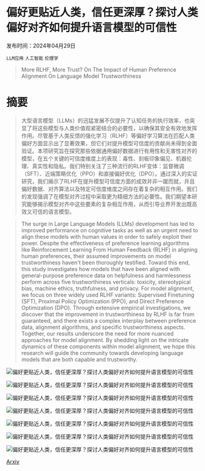 # 偏好更贴近人类，信任更深厚？探讨人类偏好对齐如何提升语言模型的可信性

发布时间：2024年04月29日

`LLM应用` `人工智能` `伦理学`

> More RLHF, More Trust? On The Impact of Human Preference Alignment On Language Model Trustworthiness

# 摘要

> 大型语言模型（LLMs）的迅猛发展不仅提升了认知任务的执行效率，也突显了将这些模型与人类价值观紧密结合的必要性，以确保其安全有效地发挥作用。尽管基于人类反馈的强化学习（RLHF）等偏好学习算法在匹配人类偏好方面显示出了显著效果，但它们对提升模型可信度的贡献尚未得到全面验证。本项研究旨在探究那些依据通用偏好数据进行有用性和无害性对齐的模型，在五个关键的可信度维度上的表现：毒性、刻板印象偏见、机器伦理、真实性和隐私。我们特别关注了三种流行的RLHF变体：监督微调（SFT）、近端策略优化（PPO）和直接偏好优化（DPO）。通过深入的实证研究，我们揭示了RLHF在提升模型可信度方面的成效并非一蹴而就，并且偏好数据、对齐算法以及特定可信度维度之间存在着复杂的相互作用。我们的发现强调了在模型对齐过程中采取更为精细方法的必要性。我们期望本研究能够揭示模型对齐中这些要素的复杂相互作用，从而引导业界开发出既高效又可信的语言模型。

> The surge in Large Language Models (LLMs) development has led to improved performance on cognitive tasks as well as an urgent need to align these models with human values in order to safely exploit their power. Despite the effectiveness of preference learning algorithms like Reinforcement Learning From Human Feedback (RLHF) in aligning human preferences, their assumed improvements on model trustworthiness haven't been thoroughly testified. Toward this end, this study investigates how models that have been aligned with general-purpose preference data on helpfulness and harmlessness perform across five trustworthiness verticals: toxicity, stereotypical bias, machine ethics, truthfulness, and privacy. For model alignment, we focus on three widely used RLHF variants: Supervised Finetuning (SFT), Proximal Policy Optimization (PPO), and Direct Preference Optimization (DPO). Through extensive empirical investigations, we discover that the improvement in trustworthiness by RLHF is far from guaranteed, and there exists a complex interplay between preference data, alignment algorithms, and specific trustworthiness aspects. Together, our results underscore the need for more nuanced approaches for model alignment. By shedding light on the intricate dynamics of these components within model alignment, we hope this research will guide the community towards developing language models that are both capable and trustworthy.

![偏好更贴近人类，信任更深厚？探讨人类偏好对齐如何提升语言模型的可信性](../../..//opt/data/Projects/HuggingArxiv/paper_images/2404.18870/x1.png)

![偏好更贴近人类，信任更深厚？探讨人类偏好对齐如何提升语言模型的可信性](../../..//opt/data/Projects/HuggingArxiv/paper_images/2404.18870/x2.png)

![偏好更贴近人类，信任更深厚？探讨人类偏好对齐如何提升语言模型的可信性](../../..//opt/data/Projects/HuggingArxiv/paper_images/2404.18870/x3.png)

![偏好更贴近人类，信任更深厚？探讨人类偏好对齐如何提升语言模型的可信性](../../..//opt/data/Projects/HuggingArxiv/paper_images/2404.18870/x4.png)

![偏好更贴近人类，信任更深厚？探讨人类偏好对齐如何提升语言模型的可信性](../../..//opt/data/Projects/HuggingArxiv/paper_images/2404.18870/x5.png)

![偏好更贴近人类，信任更深厚？探讨人类偏好对齐如何提升语言模型的可信性](../../..//opt/data/Projects/HuggingArxiv/paper_images/2404.18870/x6.png)

![偏好更贴近人类，信任更深厚？探讨人类偏好对齐如何提升语言模型的可信性](../../..//opt/data/Projects/HuggingArxiv/paper_images/2404.18870/x7.png)

[Arxiv](https://arxiv.org/abs/2404.18870)